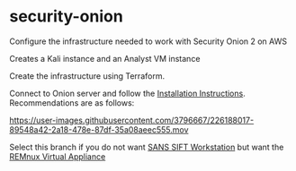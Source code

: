 # security-onion
Configure the infrastructure needed to work with Security Onion 2 on AWS

Creates a Kali instance and an Analyst VM instance

Create the infrastructure using Terraform.

Connect to Onion server and follow the [Installation Instructions](https://docs.securityonion.net/en/2.3/installation.html). Recommendations are as follows:

https://user-images.githubusercontent.com/3796667/226188017-89548a42-2a18-478e-87df-35a08aeec555.mov

Select this branch if you do not want [SANS SIFT Workstation](https://www.sans.org/tools/sift-workstation/) but want the [REMnux Virtual Appliance](https://remnux.org/)  
